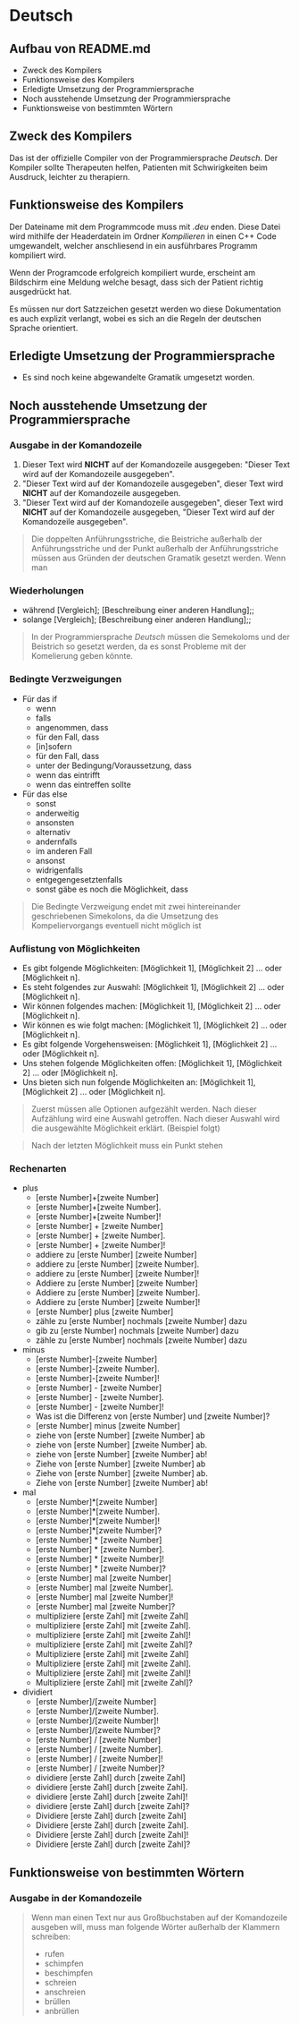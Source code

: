 # Deutsch

## Aufbau von README.md
  - Zweck des Kompilers
  - Funktionsweise des Kompilers
  - Erledigte Umsetzung der Programmiersprache
  - Noch ausstehende Umsetzung der Programmiersprache
  - Funktionsweise von bestimmten Wörtern

## Zweck des Kompilers
Das ist der offizielle Compiler von der Programmiersprache _Deutsch_. Der Kompiler sollte Therapeuten helfen, Patienten mit Schwirigkeiten beim Ausdruck, leichter zu therapiern.

## Funktionsweise des Kompilers
Der Dateiname mit dem Programmcode muss mit _.deu_ enden. Diese Datei wird mithilfe der Headerdatein im Ordner *Kompilieren* in einen C++ Code umgewandelt, welcher anschliesend in ein ausführbares Programm kompiliert wird.

Wenn der Programcode erfolgreich kompiliert wurde, erscheint am Bildschirm eine Meldung welche besagt, dass sich der Patient richtig ausgedrückt hat.

Es müssen nur dort Satzzeichen gesetzt werden wo diese Dokumentation es auch explizit verlangt, wobei es sich an die Regeln der deutschen Sprache orientiert.

## Erledigte Umsetzung der Programmiersprache
 - Es sind noch keine abgewandelte Gramatik umgesetzt worden.


## Noch ausstehende Umsetzung der Programmiersprache

### Ausgabe in der Komandozeile
  1. Dieser Text wird **NICHT** auf der Komandozeile ausgegeben: "Dieser Text wird auf der Komandozeile ausgegeben".
  2. "Dieser Text wird auf der Komandozeile ausgegeben", dieser Text wird **NICHT** auf der Komandozeile ausgegeben.
  3. "Dieser Text wird auf der Komandozeile ausgegeben", dieser Text wird **NICHT** auf der Komandozeile ausgegeben, "Dieser Text wird auf der Komandozeile ausgegeben".
> Die doppelten Anführungsstriche, die Beistriche außerhalb der Anführungsstriche und der Punkt außerhalb der Anführungsstriche müssen aus Gründen der deutschen Gramatik gesetzt werden. Wenn man 

### Wiederholungen
  - während [Vergleich]; [Beschreibung einer anderen Handlung];;
  - solange [Vergleich]; [Beschreibung einer anderen Handlung];;
> In der Programmiersprache _Deutsch_ müssen die Semekoloms und der Beistrich so gesetzt werden, da es sonst Probleme mit der Komelierung geben könnte.

### Bedingte Verzweigungen
  - Für das if
    - wenn
    - falls
    - angenommen, dass
    - für den Fall, dass
    - [in]sofern
    - für den Fall, dass
    - unter der Bedingung/Voraussetzung, dass
    - wenn das eintrifft
    - wenn das eintreffen sollte
  - Für das else
    - sonst
    - anderweitig
    - ansonsten
    - alternativ
    - andernfalls
    - im anderen Fall
    - ansonst
    - widrigenfalls
    - entgegengesetztenfalls
    - sonst gäbe es noch die Möglichkeit, dass
> Die Bedingte Verzweigung endet mit zwei hintereinander geschriebenen Simekolons, da die Umsetzung des Kompeliervorgangs eventuell nicht möglich ist

 ### Auflistung von Möglichkeiten
  - Es gibt folgende Möglichkeiten: [Möglichkeit 1], [Möglichkeit 2] ... oder [Möglichkeit n].
  - Es steht folgendes zur Auswahl: [Möglichkeit 1], [Möglichkeit 2] ... oder [Möglichkeit n].
  - Wir können folgendes machen: [Möglichkeit 1], [Möglichkeit 2] ... oder [Möglichkeit n].
  - Wir können es wie folgt machen: [Möglichkeit 1], [Möglichkeit 2] ... oder [Möglichkeit n].
  - Es gibt folgende Vorgehensweisen: [Möglichkeit 1], [Möglichkeit 2] ... oder [Möglichkeit n].
  - Uns stehen folgende Möglichkeiten offen: [Möglichkeit 1], [Möglichkeit 2] ... oder [Möglichkeit n].
  - Uns bieten sich nun folgende Möglichkeiten an: [Möglichkeit 1], [Möglichkeit 2] ... oder [Möglichkeit n].

> Zuerst müssen alle Optionen aufgezählt werden. Nach dieser Aufzählung wird eine Auswahl getroffen. Nach dieser Auswahl wird die ausgewählte Möglichkeit erklärt. (Beispiel folgt)

> Nach der letzten Möglichkeit  muss ein Punkt stehen

### Rechenarten

- plus
  - [erste Number]+[zweite Number]
  - [erste Number]+[zweite Number].
  - [erste Number]+[zweite Number]!
  - [erste Number] + [zweite Number]
  - [erste Number] + [zweite Number].
  - [erste Number] + [zweite Number]!
  - addiere zu [erste Number] [zweite Number]
  - addiere zu [erste Number] [zweite Number].
  - addiere zu [erste Number] [zweite Number]!
  - Addiere zu [erste Number] [zweite Number]
  - Addiere zu [erste Number] [zweite Number].
  - Addiere zu [erste Number] [zweite Number]!
  - [erste Number] plus [zweite Number]
  - zähle zu [erste Number] nochmals [zweite Number] dazu
  - gib zu [erste Number] nochmals [zweite Number] dazu
  - zähle zu [erste Number] nochmals [zweite Number] dazu
- minus
  - [erste Number]-[zweite Number]
  - [erste Number]-[zweite Number].
  - [erste Number]-[zweite Number]!
  - [erste Number] - [zweite Number]
  - [erste Number] - [zweite Number].
  - [erste Number] - [zweite Number]!
  - Was ist die Differenz von [erste Number] und [zweite Number]?
  - [erste Number] minus [zweite Number]
  - ziehe von [erste Number] [zweite Number] ab
  - ziehe von [erste Number] [zweite Number] ab.
  - ziehe von [erste Number] [zweite Number] ab!
  - Ziehe von [erste Number] [zweite Number] ab
  - Ziehe von [erste Number] [zweite Number] ab.
  - Ziehe von [erste Number] [zweite Number] ab!
- mal
  - [erste Number]*[zweite Number]
  - [erste Number]*[zweite Number].
  - [erste Number]*[zweite Number]!
  - [erste Number]*[zweite Number]?
  - [erste Number] * [zweite Number]
  - [erste Number] * [zweite Number].
  - [erste Number] * [zweite Number]!
  - [erste Number] * [zweite Number]?
  - [erste Number] mal [zweite Number]
  - [erste Number] mal [zweite Number].
  - [erste Number] mal [zweite Number]!
  - [erste Number] mal [zweite Number]?
  - multipliziere [erste Zahl] mit [zweite Zahl]
  - multipliziere [erste Zahl] mit [zweite Zahl].
  - multipliziere [erste Zahl] mit [zweite Zahl]!
  - multipliziere [erste Zahl] mit [zweite Zahl]?
  - Multipliziere [erste Zahl] mit [zweite Zahl]
  - Multipliziere [erste Zahl] mit [zweite Zahl].
  - Multipliziere [erste Zahl] mit [zweite Zahl]!
  - Multipliziere [erste Zahl] mit [zweite Zahl]?
- dividiert
  - [erste Number]/[zweite Number]
  - [erste Number]/[zweite Number].
  - [erste Number]/[zweite Number]!
  - [erste Number]/[zweite Number]?
  - [erste Number] / [zweite Number]
  - [erste Number] / [zweite Number].
  - [erste Number] / [zweite Number]!
  - [erste Number] / [zweite Number]?
  - dividiere [erste Zahl] durch [zweite Zahl]
  - dividiere [erste Zahl] durch [zweite Zahl].
  - dividiere [erste Zahl] durch [zweite Zahl]!
  - dividiere [erste Zahl] durch [zweite Zahl]?
  - Dividiere [erste Zahl] durch [zweite Zahl]
  - Dividiere [erste Zahl] durch [zweite Zahl].
  - Dividiere [erste Zahl] durch [zweite Zahl]!
  - Dividiere [erste Zahl] durch [zweite Zahl]?


## Funktionsweise von bestimmten Wörtern

### Ausgabe in der Komandozeile
> Wenn man einen Text nur aus Großbuchstaben auf der Komandozeile ausgeben will, muss man folgende Wörter außerhalb der Klammern schreiben:
> - rufen
> - schimpfen
> - beschimpfen
> - schreien
> - anschreien
> - brüllen
> - anbrüllen